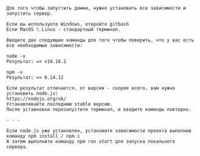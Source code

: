 
    Для того чтобы запустить демки, нужно установить все зависимости и запустить сервер.

    Если вы используете Windows, откройте gitbash
    Если MacOS \ Linux - стандартный терминал.

    Введите две следующие команды для того чтобы поверить, что у вас есть все необходимые зависимости:

    node -v
    Результат: => v14.16.1

    npm -v
    Результат: => 6.14.12

    Если результат отличается, от версии - скорее всего, вам нужно установить node.js:
    https://nodejs.org/uk/
    Устанавливайте последнюю stable версию.
    После уставновки перезапустите терминал, и введите команды повторно.

    - - - 

    Если node.js уже установлен, установите зависимости проекта выполнив команду npm install / npm i 
    А затем выполните команду npm run start для запуска локального сервера.

    